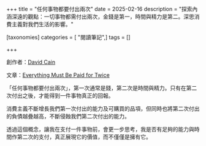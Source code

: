 +++
title = "任何事物都要付出兩次"
date = 2025-02-16
description = "探索內涵深遠的觀點：一切事物都需付出兩次，金錢是第一，時間與精力是第二。深思消費主義對我們生活的影響。"

[taxonomies]
categories = [ "閱讀筆記",]
tags = []

+++

創作者：[David Cain](https://www.raptitude.com/about/)

文章：[Everything Must Be Paid for Twice](https://www.raptitude.com/2022/01/everything-must-be-paid-for-twice)

「任何事物都要付出兩次」，第一次通常是錢，第二次是時間與精力。只有在第二次付出之後，才能得到一件事物真正的回報。

消費主義不斷增長我們第一次付出的能力及可購買的品項，但同時也將第二次付出的負債越疊越高，不斷侵蝕我們第二次付出的能力。

透過這個概念，讓我在支付一件事物前，會更一步思考，我是否有足夠的能力與時間作第二次的支付，真正展現它的價值，而不僅僅是擁有它。
